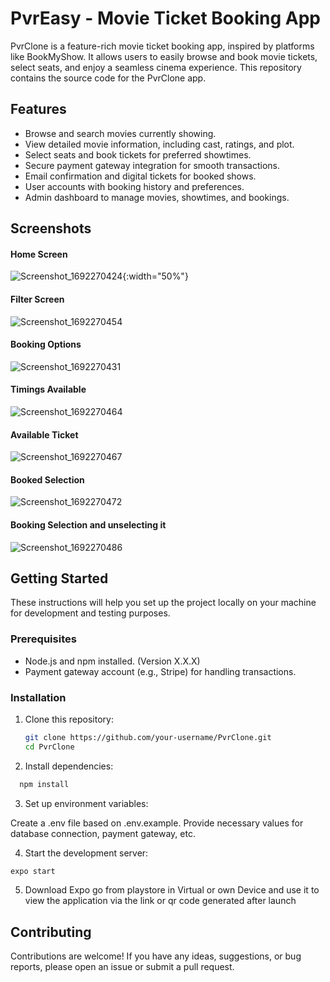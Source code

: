 # PvrEasy - Movie Ticket Booking App

PvrClone is a feature-rich movie ticket booking app, inspired by platforms like BookMyShow. It allows users to easily browse and book movie tickets, select seats, and enjoy a seamless cinema experience. This repository contains the source code for the PvrClone app.

## Features

- Browse and search movies currently showing.
- View detailed movie information, including cast, ratings, and plot.
- Select seats and book tickets for preferred showtimes.
- Secure payment gateway integration for smooth transactions.
- Email confirmation and digital tickets for booked shows.
- User accounts with booking history and preferences.
- Admin dashboard to manage movies, showtimes, and bookings.
  
## Screenshots
#### Home Screen
![Screenshot_1692270424](https://github.com/subho004/PvrEasy/assets/91646273/0eacaba1-74c9-4660-adeb-e18288df67e8){:width="50%"}
#### Filter Screen
![Screenshot_1692270454](https://github.com/subho004/PvrEasy/assets/91646273/b0c9e03e-1941-4c13-b0af-6d22adf2f8b5)
#### Booking Options
![Screenshot_1692270431](https://github.com/subho004/PvrEasy/assets/91646273/57385bd8-f82f-4d7b-ade5-d638a5855ddf)
#### Timings Available
![Screenshot_1692270464](https://github.com/subho004/PvrEasy/assets/91646273/3ed5c2e0-05e9-4df0-8de9-38271b38710e)
#### Available Ticket
![Screenshot_1692270467](https://github.com/subho004/PvrEasy/assets/91646273/69d97532-d641-49ff-9fdc-0dfab1049e7e)
#### Booked Selection
![Screenshot_1692270472](https://github.com/subho004/PvrEasy/assets/91646273/9e30563e-0332-4dcd-a454-9db2222b2cb6)
#### Booking Selection and unselecting it
![Screenshot_1692270486](https://github.com/subho004/PvrEasy/assets/91646273/0c85db7a-1acf-41e1-853c-39cb5459ee8f)



## Getting Started

These instructions will help you set up the project locally on your machine for development and testing purposes.

### Prerequisites

- Node.js and npm installed. (Version X.X.X)
- Payment gateway account (e.g., Stripe) for handling transactions.

### Installation

1. Clone this repository:
   ```bash
   git clone https://github.com/your-username/PvrClone.git
   cd PvrClone

2. Install dependencies:

```bash
  npm install
```

3. Set up environment variables:

Create a .env file based on .env.example.
Provide necessary values for database connection, payment gateway, etc.

4. Start the development server:

  ```bash
  expo start
```
5. Download Expo go from playstore in Virtual or own Device and use it to view the application via the link or qr code generated after launch

## Contributing

Contributions are welcome! If you have any ideas, suggestions, or bug reports, please open an issue or submit a pull request.
